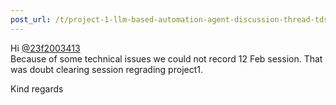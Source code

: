 ```yaml
---
post_url: /t/project-1-llm-based-automation-agent-discussion-thread-tds-jan-2025/164277/244
---
```

Hi [@23f2003413](/u/23f2003413)  
Because of some technical issues we could not record 12 Feb session. That was doubt clearing session regrading project1.

Kind regards